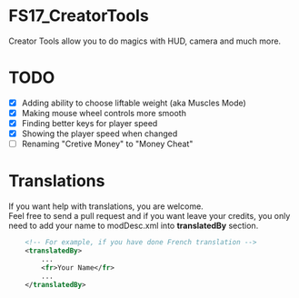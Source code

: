 # FS17_CreatorTools
Creator Tools allow you to do magics with HUD, camera and much more.
  
# TODO
- [x] Adding ability to choose liftable weight (aka Muscles Mode)
- [x] Making mouse wheel controls more smooth
- [x] Finding better keys for player speed
- [x] Showing the player speed when changed  
- [ ] Renaming "Cretive Money" to "Money Cheat"
  
# Translations
If you want help with translations, you are welcome.  
Feel free to send a pull request and if you want leave your credits, you only need to add your name to modDesc.xml into **translatedBy** section.  
```xml
    <!-- For example, if you have done French translation -->
    <translatedBy>
        ...
        <fr>Your Name</fr>
        ...
    </translatedBy>
```